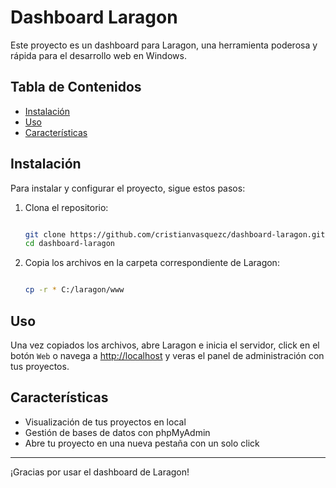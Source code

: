 # Dashboard Laragon

Este proyecto es un dashboard para Laragon, una herramienta poderosa y rápida para el desarrollo web en Windows.

## Tabla de Contenidos

- [Instalación](#instalación)
- [Uso](#uso)
- [Características](#características)

## Instalación

Para instalar y configurar el proyecto, sigue estos pasos:

1. Clona el repositorio:

   ```bash

   git clone https://github.com/cristianvasquezc/dashboard-laragon.git
   cd dashboard-laragon

   ```

2. Copia los archivos en la carpeta correspondiente de Laragon:

   ```bash

   cp -r * C:/laragon/www

   ```

## Uso

Una vez copiados los archivos, abre Laragon e inicia el servidor, click en el botón `Web` o navega a [http://localhost](http://localhost) y veras el panel de administración con tus proyectos.

## Características

- Visualización de tus proyectos en local
- Gestión de bases de datos con phpMyAdmin
- Abre tu proyecto en una nueva pestaña con un solo click

---

¡Gracias por usar el dashboard de Laragon!
